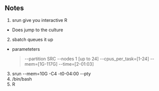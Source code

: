 ## Notes

1. srun give you interactive R
 - Does jump to the culture
2. sbatch queues it up
 - parameteters 
	> --partition SRC
	> --nodes 1 [up to 24]
	> --cpus_per_task=[1-24]
	> --mem=[1G-117G]
	> --time=[2-01:03]
3. srun --mem=10G -C4 -t0-04:00 --pty
4. /bin/bash
5. R


